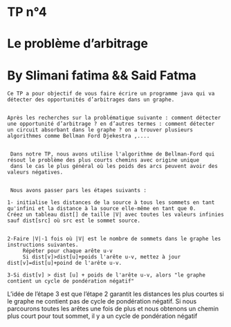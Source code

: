 #     TP n°4

#   Le problème d’arbitrage
             
#   By Slimani fatima && Said Fatma 

                 
                 
    Ce TP a pour objectif de vous faire écrire un programme java qui va détecter des opportunités d’arbitrages dans un graphe.
                       
    
    Après les recherches sur la problématique suivante : comment détecter une opportunité d’arbitrage ? en d’autres termes : comment détecter
    un circuit absorbant dans le graphe ? on a trouver plusieurs algorithmes comme Bellman Ford Djekestra ,....
                       
                       
     Dans notre TP, nous avons utilise l'algorithme de Bellman-Ford qui résout le problème des plus courts chemins avec origine unique 
     dans le cas le plus général où les poids des arcs peuvent avoir des valeurs négatives.
      
      
     Nous avons passer pars les étapes suivants :
     
    1- initialise les distances de la source à tous les sommets en tant qu'infini et la distance à la source elle-même en tant que 0.
    Créez un tableau dist[] de taille |V| avec toutes les valeurs infinies sauf dist[src] où src est le sommet source.
     
     
    2-Faire |V|-1 fois où |V| est le nombre de sommets dans le graphe les instructions suivantes.
         Répéter pour chaque arête u-v
         Si dist[v]>dist[u]+poids l'arête u-v, mettez à jour dist[v]=dist[u]+poind de l'arête u-v.
         
    3-Si dist[v] > dist [u] + poids de l'arête u-v, alors "le graphe contient un cycle de pondération négatif"
    
L’idée de l’étape 3 est que l’étape 2 garantit les distances les plus courtes si le graphe ne contient pas de cycle de pondération négatif.
Si nous parcourons toutes les arêtes une fois de plus et nous obtenons un chemin plus court pour tout sommet, il y a un cycle de pondération négatif
